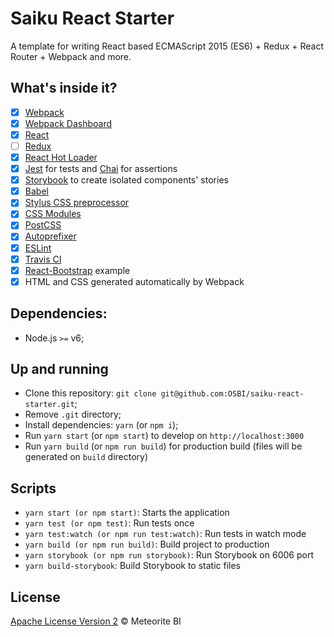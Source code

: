 # Saiku React Starter

A template for writing React based ECMAScript 2015 (ES6) + Redux + React Router + Webpack and more.

## What's inside it?

- [x] [Webpack](https://webpack.github.io)
- [x] [Webpack Dashboard](https://github.com/FormidableLabs/webpack-dashboard)
- [x] [React](https://facebook.github.io/react/)
- [ ] [Redux](https://github.com/reactjs/redux)
- [x] [React Hot Loader](https://github.com/gaearon/react-hot-loader)
- [x] [Jest](https://facebook.github.io/jest/) for tests and [Chai](http://chaijs.com/) for assertions
- [x] [Storybook](https://getstorybook.io/) to create isolated components' stories
- [x] [Babel](https://babeljs.io/)
- [x] [Stylus CSS preprocessor](http://stylus-lang.com/)
- [x] [CSS Modules](https://github.com/css-modules/css-modules)
- [x] [PostCSS](https://github.com/postcss/postcss)
- [x] [Autoprefixer](https://github.com/postcss/autoprefixer)
- [x] [ESLint](http://eslint.org/)
- [x] [Travis CI](https://travis-ci.org/)
- [x] [React-Bootstrap](https://react-bootstrap.github.io/) example
- [x] HTML and CSS generated automatically by Webpack

## Dependencies:

- Node.js `>=` v6;

## Up and running

- Clone this repository: `git clone git@github.com:OSBI/saiku-react-starter.git`;
- Remove `.git` directory;
- Install dependencies: `yarn` (or `npm i`);
- Run `yarn start` (or `npm start`) to develop on `http://localhost:3000`
- Run `yarn build` (or `npm run build`) for production build (files will be generated on `build` directory)

## Scripts

- `yarn start (or npm start)`: Starts the application
- `yarn test (or npm test)`: Run tests once
- `yarn test:watch (or npm run test:watch)`: Run tests in watch mode
- `yarn build (or npm run build)`: Build project to production
- `yarn storybook (or npm run storybook)`: Run Storybook on 6006 port
- `yarn build-storybook`: Build Storybook to static files

## License

[Apache License Version 2](https://github.com/OSBI/saiku-react-starter/blob/master/LICENSE) © Meteorite BI
